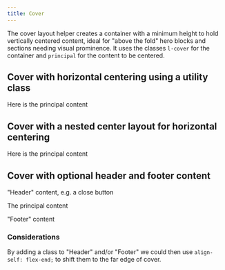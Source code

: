 ```yaml
---
title: Cover
---
```

The cover layout helper creates a container with a minimum height to hold vertically centered content, ideal for "above the fold" hero blocks and sections needing visual prominence. It uses the classes `l-cover` for the container and `principal` for the content to be centered.

Cover with horizontal centering using a utility class
-----------------------------------------------------

Here is the principal content

Cover with a nested center layout for horizontal centering
----------------------------------------------------------

Here is the principal content

Cover with optional header and footer content
---------------------------------------------

"Header" content, e.g. a close button

The principal content

"Footer" content

### Considerations

By adding a class to "Header" and/or "Footer" we could then use `align-self: flex-end;` to shift them to the far edge of cover.